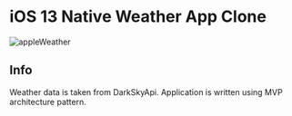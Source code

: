 iOS 13 Native Weather App Clone
=====================
![appleWeather](https://user-images.githubusercontent.com/55629794/82314628-c5447000-99d2-11ea-87a4-c09ec5791b5d.gif)

Info
-----------------------------------
Weather data is taken from DarkSkyApi. Application is written using MVP architecture pattern.
